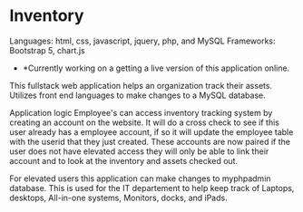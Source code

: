 # Inventory
Languages: html, css, javascript, jquery, php, and MySQL
Frameworks: Bootstrap 5, chart.js
- *Currently working on a getting a live version of this application online.

This fullstack web application helps an organization track their assets. Utilizes front end languages to make changes to a MySQL database.

Application logic 
Employee's can access inventory tracking system by creating an account on the website. It will do a cross check to see if this user already has a employee account, if so it will update the employee table with the userid that they just created. These accounts are now paired if the user does not have elevated access they will only be able to link their account and to look at the inventory and assets checked out. 

For elevated users this application can make changes to myphpadmin database. This is used for the IT departement to help keep track of Laptops, desktops, All-in-one systems, Monitors, docks, and iPads. 
